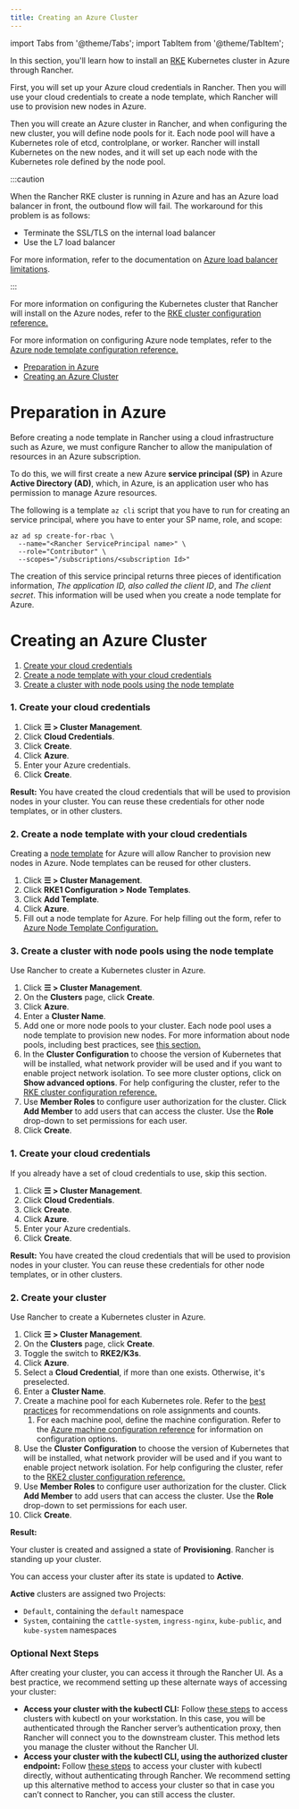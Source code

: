 ```yaml
---
title: Creating an Azure Cluster
---
```


import Tabs from '@theme/Tabs';
import TabItem from '@theme/TabItem';

In this section, you'll learn how to install an [RKE](https://rancher.com/docs/rke/latest/en/) Kubernetes cluster in Azure through Rancher.

First, you will set up your Azure cloud credentials in Rancher. Then you will use your cloud credentials to create a node template, which Rancher will use to provision new nodes in Azure.

Then you will create an Azure cluster in Rancher, and when configuring the new cluster, you will define node pools for it. Each node pool will have a Kubernetes role of etcd, controlplane, or worker. Rancher will install Kubernetes on the new nodes, and it will set up each node with the Kubernetes role defined by the node pool.

:::caution

When the Rancher RKE cluster is running in Azure and has an Azure load balancer in front, the outbound flow will fail. The workaround for this problem is as follows:

- Terminate the SSL/TLS on the internal load balancer
- Use the L7 load balancer

For more information, refer to the documentation on [Azure load balancer limitations](https://docs.microsoft.com/en-us/azure/load-balancer/components#limitations).

:::

For more information on configuring the Kubernetes cluster that Rancher will install on the Azure nodes, refer to the [RKE cluster configuration reference.](../../../../../reference-guides/cluster-configuration/rancher-server-configuration/rke1-cluster-configuration.md)

For more information on configuring Azure node templates, refer to the [Azure node template configuration reference.](../../../../../reference-guides/cluster-configuration/downstream-cluster-configuration/node-template-configuration/azure.md)

- [Preparation in Azure](#preparation-in-azure)
- [Creating an Azure Cluster](#creating-an-azure-cluster)

# Preparation in Azure

Before creating a node template in Rancher using a cloud infrastructure such as Azure, we must configure Rancher to allow the manipulation of resources in an Azure subscription.

To do this, we will first create a new Azure **service principal (SP)** in Azure **Active Directory (AD)**, which, in Azure, is an application user who has permission to manage Azure resources.

The following is a template `az cli` script that you have to run for creating an service principal, where you have to enter your SP name, role, and scope:

```
az ad sp create-for-rbac \
  --name="<Rancher ServicePrincipal name>" \
  --role="Contributor" \
  --scopes="/subscriptions/<subscription Id>"
```

The creation of this service principal returns three pieces of identification information, *The application ID, also called the client ID*, and *The client secret*. This information will be used when you create a node template for Azure.

# Creating an Azure Cluster

<Tabs>
<TabItem value="RKE">

1. [Create your cloud credentials](#1-create-your-cloud-credentials)
2. [Create a node template with your cloud credentials](#2-create-a-node-template-with-your-cloud-credentials)
3. [Create a cluster with node pools using the node template](#3-create-a-cluster-with-node-pools-using-the-node-template)

### 1. Create your cloud credentials

1. Click **☰ > Cluster Management**.
1. Click **Cloud Credentials**.
1. Click **Create**.
1. Click **Azure**.
1. Enter your Azure credentials.
1. Click **Create**.

**Result:** You have created the cloud credentials that will be used to provision nodes in your cluster. You can reuse these credentials for other node templates, or in other clusters.

### 2. Create a node template with your cloud credentials

Creating a [node template](../../../../../pages-for-subheaders/use-new-nodes-in-an-infra-provider.md#node-templates) for Azure will allow Rancher to provision new nodes in Azure. Node templates can be reused for other clusters.

1. Click **☰ > Cluster Management**.
1. Click **RKE1 Configuration > Node Templates**.
1. Click **Add Template**.
1. Click **Azure**.
1. Fill out a node template for Azure. For help filling out the form, refer to [Azure Node Template Configuration.](../../../../../reference-guides/cluster-configuration/downstream-cluster-configuration/node-template-configuration/azure.md)

### 3. Create a cluster with node pools using the node template

Use Rancher to create a Kubernetes cluster in Azure.

1. Click **☰ > Cluster Management**.
1. On the **Clusters** page, click **Create**.
1. Click **Azure**.
1. Enter a **Cluster Name**.
1. Add one or more node pools to your cluster. Each node pool uses a node template to provision new nodes. For more information about node pools, including best practices, see [this section.](../../../../../pages-for-subheaders/use-new-nodes-in-an-infra-provider.md)
1. In the **Cluster Configuration** to choose the version of Kubernetes that will be installed, what network provider will be used and if you want to enable project network isolation. To see more cluster options, click on **Show advanced options**. For help configuring the cluster, refer to the [RKE cluster configuration reference.](../../../../../reference-guides/cluster-configuration/rancher-server-configuration/rke1-cluster-configuration.md)
1. Use **Member Roles** to configure user authorization for the cluster. Click **Add Member** to add users that can access the cluster. Use the **Role** drop-down to set permissions for each user.
1. Click **Create**.

</TabItem>
<TabItem value="RKE2">

### 1. Create your cloud credentials

If you already have a set of cloud credentials to use, skip this section.

1. Click **☰ > Cluster Management**.
1. Click **Cloud Credentials**.
1. Click **Create**.
1. Click **Azure**.
1. Enter your Azure credentials.
1. Click **Create**.

**Result:** You have created the cloud credentials that will be used to provision nodes in your cluster. You can reuse these credentials for other node templates, or in other clusters.

### 2. Create your cluster

Use Rancher to create a Kubernetes cluster in Azure.

1. Click **☰ > Cluster Management**.
1. On the **Clusters** page, click **Create**.
1. Toggle the switch to **RKE2/K3s**.
1. Click **Azure**.
1. Select a **Cloud Credential**, if more than one exists. Otherwise, it's preselected.
1. Enter a **Cluster Name**.
1. Create a machine pool for each Kubernetes role. Refer to the [best practices](../../../../../pages-for-subheaders/use-new-nodes-in-an-infra-provider.md#node-roles-in-rke2) for recommendations on role assignments and counts.
    1. For each machine pool, define the machine configuration. Refer to the [Azure machine configuration reference](../../../../../reference-guides/cluster-configuration/downstream-cluster-configuration/machine-configuration/azure.md) for information on configuration options.
1. Use the **Cluster Configuration** to choose the version of Kubernetes that will be installed, what network provider will be used and if you want to enable project network isolation.  For help configuring the cluster, refer to the [RKE2 cluster configuration reference.](../../../../../reference-guides/cluster-configuration/rancher-server-configuration/rke2-cluster-configuration.md)
1. Use **Member Roles** to configure user authorization for the cluster. Click **Add Member** to add users that can access the cluster. Use the **Role** drop-down to set permissions for each user.
1. Click **Create**.

</TabItem>
</Tabs>

**Result:**

Your cluster is created and assigned a state of **Provisioning**. Rancher is standing up your cluster.

You can access your cluster after its state is updated to **Active**.

**Active** clusters are assigned two Projects:

- `Default`, containing the `default` namespace
- `System`, containing the `cattle-system`, `ingress-nginx`, `kube-public`, and `kube-system` namespaces


### Optional Next Steps

After creating your cluster, you can access it through the Rancher UI. As a best practice, we recommend setting up these alternate ways of accessing your cluster:

- **Access your cluster with the kubectl CLI:** Follow [these steps](../../../../advanced-user-guides/manage-clusters/access-clusters/use-kubectl-and-kubeconfig.md#accessing-clusters-with-kubectl-on-your-workstation) to access clusters with kubectl on your workstation. In this case, you will be authenticated through the Rancher server’s authentication proxy, then Rancher will connect you to the downstream cluster. This method lets you manage the cluster without the Rancher UI.
- **Access your cluster with the kubectl CLI, using the authorized cluster endpoint:** Follow [these steps](../../../../advanced-user-guides/manage-clusters/access-clusters/use-kubectl-and-kubeconfig.md#authenticating-directly-with-a-downstream-cluster) to access your cluster with kubectl directly, without authenticating through Rancher. We recommend setting up this alternative method to access your cluster so that in case you can’t connect to Rancher, you can still access the cluster.
